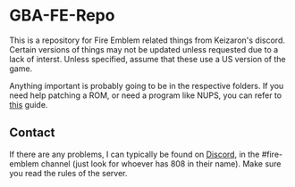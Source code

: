 # GBA-FE-Repo

This is a repository for Fire Emblem related things from Keizaron's discord. Certain versions of things may not be updated unless requested due to a lack of interst. Unless specified, assume that these use a US version of the game.

Anything important is probably going to be in the respective folders. If you need help patching a ROM, or need a program like NUPS, you can refer to [this](https://feuniverse.us/t/how-to-patch-a-rom/4061) guide.

## Contact

If there are any problems, I can typically be found on [Discord](https://discord.gg/keizaron), in the #fire-emblem channel (just look for whoever has 808 in their name). Make sure you read the rules of the server.
